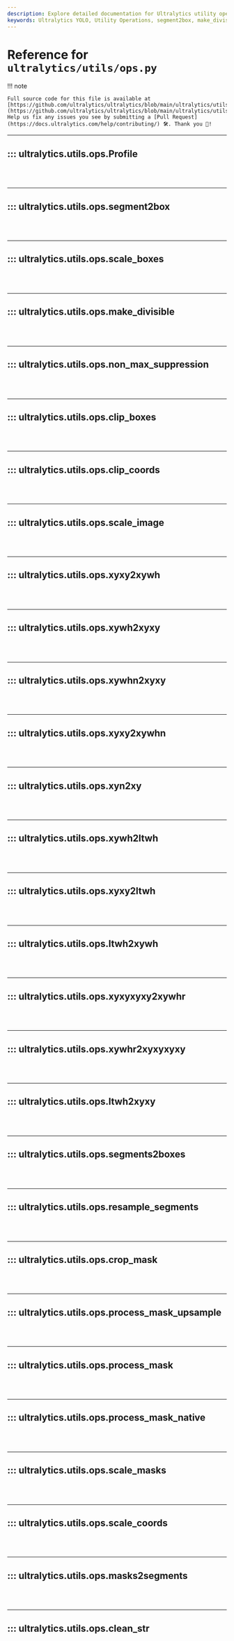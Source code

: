 ```yaml
---
description: Explore detailed documentation for Ultralytics utility operations. Learn about methods like segment2box, make_divisible, clip_boxes, and many more.
keywords: Ultralytics YOLO, Utility Operations, segment2box, make_divisible, clip_boxes, scale_image, xywh2xyxy, xyxy2xywhn, xywh2ltwh, ltwh2xywh, segments2boxes, crop_mask, process_mask, scale_masks, masks2segments
---
```


# Reference for `ultralytics/utils/ops.py`

!!! note

    Full source code for this file is available at [https://github.com/ultralytics/ultralytics/blob/main/ultralytics/utils/ops.py](https://github.com/ultralytics/ultralytics/blob/main/ultralytics/utils/ops.py). Help us fix any issues you see by submitting a [Pull Request](https://docs.ultralytics.com/help/contributing/) 🛠️. Thank you 🙏!

---
## ::: ultralytics.utils.ops.Profile
<br><br>

---
## ::: ultralytics.utils.ops.segment2box
<br><br>

---
## ::: ultralytics.utils.ops.scale_boxes
<br><br>

---
## ::: ultralytics.utils.ops.make_divisible
<br><br>

---
## ::: ultralytics.utils.ops.non_max_suppression
<br><br>

---
## ::: ultralytics.utils.ops.clip_boxes
<br><br>

---
## ::: ultralytics.utils.ops.clip_coords
<br><br>

---
## ::: ultralytics.utils.ops.scale_image
<br><br>

---
## ::: ultralytics.utils.ops.xyxy2xywh
<br><br>

---
## ::: ultralytics.utils.ops.xywh2xyxy
<br><br>

---
## ::: ultralytics.utils.ops.xywhn2xyxy
<br><br>

---
## ::: ultralytics.utils.ops.xyxy2xywhn
<br><br>

---
## ::: ultralytics.utils.ops.xyn2xy
<br><br>

---
## ::: ultralytics.utils.ops.xywh2ltwh
<br><br>

---
## ::: ultralytics.utils.ops.xyxy2ltwh
<br><br>

---
## ::: ultralytics.utils.ops.ltwh2xywh
<br><br>

---
## ::: ultralytics.utils.ops.xyxyxyxy2xywhr
<br><br>

---
## ::: ultralytics.utils.ops.xywhr2xyxyxyxy
<br><br>

---
## ::: ultralytics.utils.ops.ltwh2xyxy
<br><br>

---
## ::: ultralytics.utils.ops.segments2boxes
<br><br>

---
## ::: ultralytics.utils.ops.resample_segments
<br><br>

---
## ::: ultralytics.utils.ops.crop_mask
<br><br>

---
## ::: ultralytics.utils.ops.process_mask_upsample
<br><br>

---
## ::: ultralytics.utils.ops.process_mask
<br><br>

---
## ::: ultralytics.utils.ops.process_mask_native
<br><br>

---
## ::: ultralytics.utils.ops.scale_masks
<br><br>

---
## ::: ultralytics.utils.ops.scale_coords
<br><br>

---
## ::: ultralytics.utils.ops.masks2segments
<br><br>

---
## ::: ultralytics.utils.ops.clean_str
<br><br>
